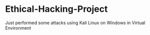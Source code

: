 # Ethical-Hacking-Project
Just performed some attacks using Kali Linux on Windows in Virtual Environment
